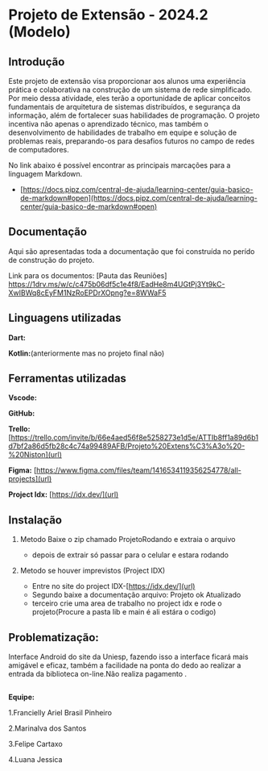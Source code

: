 # Projeto de Extensão - 2024.2 (Modelo)

## Introdução

Este projeto de extensão visa proporcionar aos alunos uma experiência prática e colaborativa na construção de um sistema de rede simplificado. Por meio dessa atividade, eles terão a oportunidade de aplicar conceitos fundamentais de arquitetura de sistemas distribuídos, e segurança da informação, além de fortalecer suas habilidades de programação. O projeto incentiva não apenas o aprendizado técnico, mas também o desenvolvimento de habilidades de trabalho em equipe e solução de problemas reais, preparando-os para desafios futuros no campo de redes de computadores.

No link abaixo é possível encontrar as principais marcações para a linguagem Markdown.

* [https://docs.pipz.com/central-de-ajuda/learning-center/guia-basico-de-markdown#open](https://docs.pipz.com/central-de-ajuda/learning-center/guia-basico-de-markdown#open)

## Documentação

Aqui são apresentadas toda a documentação que foi construída no perído de construção do projeto.

Link para os documentos:
[Pauta das Reuniões][ https://1drv.ms/w/c/c475b06df5c1e4f8/EadHe8m4UGtPj3Yt9kC-XwIBWq8cEyFM1NzRoEPDrXOpng?e=8WWaF5 ](url)

## Linguagens utilizadas

**Dart:**

**Kotlin:**(anteriormente mas no projeto final não)


## Ferramentas utilizadas

**Vscode:**

**GitHub:**

**Trello:** [https://trello.com/invite/b/66e4aed56f8e5258273e1d5e/ATTIb8ff1a89d6b1d7bf2a86d5fb28c4c74a99489AFB/Projeto%20Extens%C3%A3o%20-%20Niston](url)

**Figma:** [https://www.figma.com/files/team/1416534119356254778/all-projects](url)

**Project Idx:** [https://idx.dev/](url)

## Instalação

1. Metodo Baixe o zip chamado ProjetoRodando e extraia o arquivo
   * depois de extrair só passar para o celular e estara rodando
   
2. Metodo se houver imprevistos (Project IDX)
   * Entre no site do project IDX-[https://idx.dev/](url)
   * Segundo baixe a documentação arquivo: Projeto ok Atualizado
   * terceiro crie uma area de trabalho no project idx e rode o projeto(Procure a pasta lib e main é ali estára o codigo)
  
## Problematização:
Interface Android do site da Uniesp, fazendo isso a interface ficará mais amigável e eficaz, também a facilidade na ponta do dedo ao realizar a entrada da biblioteca on-line.Não realiza pagamento .

##

**Equipe:**


   1.Francielly Ariel Brasil Pinheiro

   2.Marinalva dos Santos

   3.Felipe Cartaxo

   4.Luana Jessica


